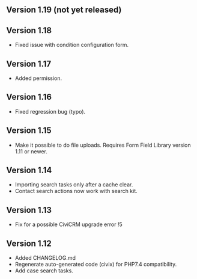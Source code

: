 Version 1.19 (not yet released)
------------

Version 1.18
------------

* Fixed issue with condition configuration form.

Version 1.17
------------

* Added permission.

Version 1.16
------------

* Fixed regression bug (typo).

Version 1.15
------------

* Make it possible to do file uploads. Requires Form Field Library version 1.11 or newer.

Version 1.14
------------

* Importing search tasks only after a cache clear.
* Contact search actions now work with search kit.

Version 1.13
------------
* Fix for a possible CiviCRM upgrade error !5

Version 1.12
------------
* Added CHANGELOG.md
* Regenerate auto-generated code (civix) for PHP7.4 compatibility.
* Add case search tasks.
